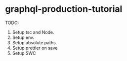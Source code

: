 # graphql-production-tutorial

TODO:
1. Setup tsc and Node.
2. Setup env.
3. Setup absolute paths.
4. Setup prettier on save
5. Setup SWC
